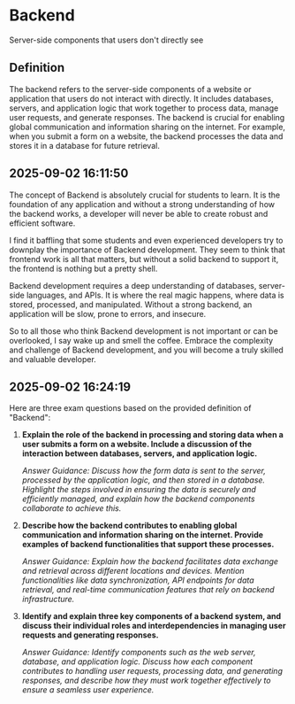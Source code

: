 # Backend

Server-side components that users don't directly see

## Definition
The backend refers to the server-side components of a website or application that users do not interact with directly. It includes databases, servers, and application logic that work together to process data, manage user requests, and generate responses. The backend is crucial for enabling global communication and information sharing on the internet. For example, when you submit a form on a website, the backend processes the data and stores it in a database for future retrieval.

## 2025-09-02 16:11:50
The concept of Backend is absolutely crucial for students to learn. It is the foundation of any application and without a strong understanding of how the backend works, a developer will never be able to create robust and efficient software.

I find it baffling that some students and even experienced developers try to downplay the importance of Backend development. They seem to think that frontend work is all that matters, but without a solid backend to support it, the frontend is nothing but a pretty shell.

Backend development requires a deep understanding of databases, server-side languages, and APIs. It is where the real magic happens, where data is stored, processed, and manipulated. Without a strong backend, an application will be slow, prone to errors, and insecure.

So to all those who think Backend development is not important or can be overlooked, I say wake up and smell the coffee. Embrace the complexity and challenge of Backend development, and you will become a truly skilled and valuable developer.

## 2025-09-02 16:24:19
Here are three exam questions based on the provided definition of "Backend":

1. **Explain the role of the backend in processing and storing data when a user submits a form on a website. Include a discussion of the interaction between databases, servers, and application logic.**

   *Answer Guidance: Discuss how the form data is sent to the server, processed by the application logic, and then stored in a database. Highlight the steps involved in ensuring the data is securely and efficiently managed, and explain how the backend components collaborate to achieve this.*

2. **Describe how the backend contributes to enabling global communication and information sharing on the internet. Provide examples of backend functionalities that support these processes.**

   *Answer Guidance: Explain how the backend facilitates data exchange and retrieval across different locations and devices. Mention functionalities like data synchronization, API endpoints for data retrieval, and real-time communication features that rely on backend infrastructure.*

3. **Identify and explain three key components of a backend system, and discuss their individual roles and interdependencies in managing user requests and generating responses.**

   *Answer Guidance: Identify components such as the web server, database, and application logic. Discuss how each component contributes to handling user requests, processing data, and generating responses, and describe how they must work together effectively to ensure a seamless user experience.*
